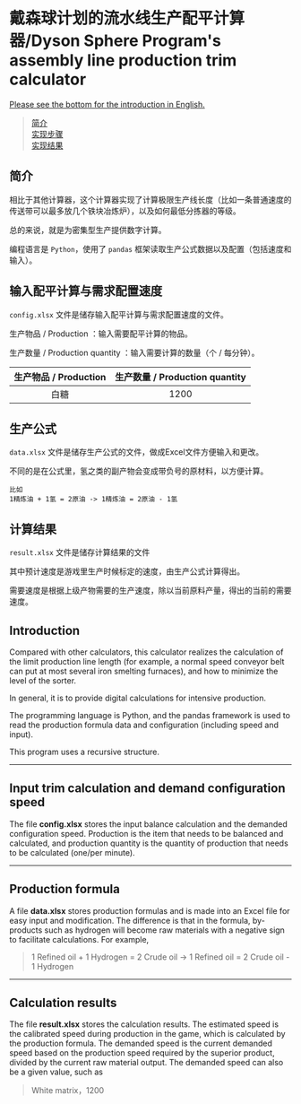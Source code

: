戴森球计划的流水线生产配平计算器/Dyson Sphere Program's assembly line production trim calculator
====

[Please see the bottom for the introduction in English.]()

> [简介]()<br>
> [实现步骤]()<br>
> [实现结果]()<br>


## 简介

相比于其他计算器，这个计算器实现了计算极限生产线长度（比如一条普通速度的传送带可以最多放几个铁块冶炼炉），以及如何最低分拣器的等级。

总的来说，就是为密集型生产提供数字计算。

编程语言是 `Python`，使用了 `pandas` 框架读取生产公式数据以及配置（包括速度和输入）。




## 输入配平计算与需求配置速度
`config.xlsx` 文件是储存输入配平计算与需求配置速度的文件。

生产物品 / Production ：输入需要配平计算的物品。

生产数量 / Production quantity ：输入需要计算的数量（个 / 每分钟）。

| 生产物品 / Production | 生产数量 / Production quantity |
| :---: | :---: |
| 白糖 | 1200 |



## 生产公式
`data.xlsx` 文件是储存生产公式的文件，做成Excel文件方便输入和更改。

不同的是在公式里，氢之类的副产物会变成带负号的原材料，以方便计算。

```
比如 
1精炼油 + 1氢 = 2原油 -> 1精炼油 = 2原油 - 1氢
```


## 计算结果
`result.xlsx` 文件是储存计算结果的文件

其中预计速度是游戏里生产时候标定的速度，由生产公式计算得出。

需要速度是根据上级产物需要的生产速度，除以当前原料产量，得出的当前的需要速度。




## Introduction
Compared with other calculators, this calculator realizes the calculation of the limit production line length (for example, a normal speed conveyor belt can put at most several iron smelting furnaces), and how to minimize the level of the sorter.

In general, it is to provide digital calculations for intensive production.

The programming language is Python, and the pandas framework is used to read the production formula data and configuration (including speed and input).

This program uses a recursive structure.

---

## Input trim calculation and demand configuration speed
The file **config.xlsx** stores the input balance calculation and the demanded configuration speed.
Production is the item that needs to be balanced and calculated, and production quantity is the quantity of production that needs to be calculated (one/per minute).


---

## Production formula
A file **data.xlsx** stores production formulas and is made into an Excel file for easy input and modification.
The difference is that in the formula, by-products such as hydrogen will become raw materials with a negative sign to facilitate calculations.
For example,
>1 Refined oil + 1 Hydrogen = 2 Crude oil -> 1 Refined oil = 2 Crude oil - 1 Hydrogen

---

## Calculation results
The file **result.xlsx** stores the calculation results.
The estimated speed is the calibrated speed during production in the game, which is calculated by the production formula.
The demanded speed is the current demanded speed based on the production speed required by the superior product, divided by the current raw material output.
The demanded speed can also be a given value, such as
>White matrix，1200
